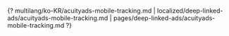 {? multilang/ko-KR/acuityads-mobile-tracking.md | localized/deep-linked-ads/acuityads-mobile-tracking.md | pages/deep-linked-ads/acuityads-mobile-tracking.md ?}
